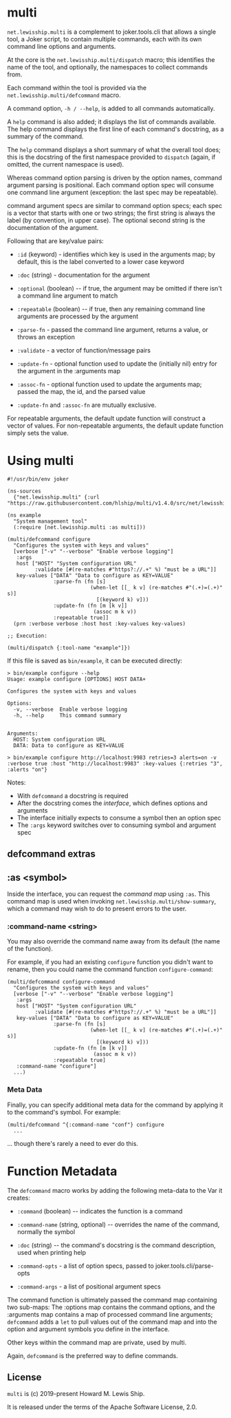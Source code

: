 # multi

`net.lewisship.multi` is a complement to joker.tools.cli that allows a single tool, a Joker script, to 
contain multiple commands, each with its own command line options and arguments.

At the core is the `net.lewisship.multi/dispatch` macro; this identifies the name of the tool, and 
optionally, the namespaces to collect commands from.

Each command within the tool is provided via the `net.lewisship.multi/defcommand` macro.

A command option, `-h / --help`, is added to all commands automatically.

A `help` command is also added; it displays the list of commands available.
The help command displays the first line of each command's docstring, as a summary
of the command.

The `help` command displays a short summary of what the overall tool does; this is the docstring
of the first namespace provided to `dispatch` (again, if omitted, the current namespace
is used).

Whereas command option parsing is driven by the option names, command argument
parsing is positional. Each command option spec will consume one command line argument
(exception: the last spec may be repeatable).

command argument specs are similar to command option specs; each spec is a vector that starts
with one or two strings; the first string is always the label (by convention,
in upper case). The optional second string is the documentation of the argument.

Following that are key/value pairs:

* `:id` (keyword) - identifies which key is used in the arguments map; by default,
this is the label converted to a lower case keyword

* `:doc` (string) - documentation for the argument

* `:optional` (boolean) -- if true, the argument may be omitted if there isn't a
    command line argument to match

* `:repeatable` (boolean) -- if true, then any remaining command line arguments are processed
by the argument

* `:parse-fn` - passed the command line argument, returns a value, or throws an exception

* `:validate` - a vector of function/message pairs

* `:update-fn` - optional function used to update the (initially nil) entry for the argument in the :arguments map
 
* `:assoc-fn` - optional function used to update the arguments map; passed the map, the id, and the parsed value

* `:update-fn` and `:assoc-fn` are mutually exclusive.

For repeatable arguments, the default update function will construct a vector of values.
For non-repeatable arguments, the default update function simply sets the value.

# Using multi

```
#!/usr/bin/env joker

(ns-sources
  {"net.lewisship.multi" {:url "https://raw.githubusercontent.com/hlship/multi/v1.4.0/src/net/lewisship/multi.joke"}})

(ns example
  "System management tool"
  (:require [net.lewisship.multi :as multi]))

(multi/defcommand configure
  "Configures the system with keys and values"
  [verbose ["-v" "--verbose" "Enable verbose logging"]
   :args
   host ["HOST" "System configuration URL"
         :validate [#(re-matches #"https?://.+" %) "must be a URL"]]
   key-values ["DATA" "Data to configure as KEY=VALUE"
               :parse-fn (fn [s]
                           (when-let [[_ k v] (re-matches #"(.+)=(.+)" s)]
                             [(keyword k) v]))
               :update-fn (fn [m [k v]]
                            (assoc m k v))
               :repeatable true]]
  (prn :verbose verbose :host host :key-values key-values)

;; Execution:

(multi/dispatch {:tool-name "example"]})
```
If this file is saved as `bin/example`, it can be executed directly:

```
> bin/example configure --help
Usage: example configure [OPTIONS] HOST DATA+

Configures the system with keys and values

Options:
  -v, --verbose  Enable verbose logging
  -h, --help     This command summary


Arguments:
  HOST: System configuration URL
  DATA: Data to configure as KEY=VALUE

> bin/example configure http://localhost:9983 retries=3 alerts=on -v
:verbose true :host "http://localhost:9983" :key-values {:retries "3", :alerts "on"}
```

Notes:
* With `defcommand` a docstring is required
* After the docstring comes the _interface_, which defines options and arguments
* The interface initially expects to consume a symbol then an option spec
* The `:args` keyword switches over to consuming symbol and argument spec

## defcommand extras

## :as \<symbol\>

Inside the interface, you can request the _command map_ using `:as`.
This command map is used when invoking `net.lewisship.multi/show-summary`, 
which a command may wish to do to present errors to the user.

### :command-name \<string\>

You may also override the command name away from its default (the name of the function).

For example, if you had an existing `configure` function you didn't want to rename, 
then you could name the command function `configure-command`:

```
(multi/defcommand configure-command
  "Configures the system with keys and values"
  [verbose ["-v" "--verbose" "Enable verbose logging"]
   :args
   host ["HOST" "System configuration URL"
         :validate [#(re-matches #"https?://.+" %) "must be a URL"]]
   key-values ["DATA" "Data to configure as KEY=VALUE"
               :parse-fn (fn [s]
                           (when-let [[_ k v] (re-matches #"(.+)=(.+)" s)]
                             [(keyword k) v]))
               :update-fn (fn [m [k v]]
                            (assoc m k v))
               :repeatable true]
   :command-name "configure"]
  ...)
```

### Meta Data

Finally, you can specify additional meta data for the command by applying
it to the command's symbol.  For example:

```
(multi/defcommand ^{:command-name "conf"} configure
  ...
```

  ... though there's rarely a need to ever do this.

# Function Metadata

The `defcommand` macro works by adding the following meta-data to the Var it creates:

* `:command` (boolean) -- indicates the function is a command 

* `:command-name` (string, optional) -- overrides the name of the command, normally the symbol

* `:doc` (string) -- the command's docstring is the command description, used when printing help

* `:command-opts` - a list of option specs, passed to joker.tools.cli/parse-opts

* `:command-args` - a list of positional argument specs 

The command function is ultimately passed the command map containing two sub-maps:
The :options map contains the command options, and the :arguments
map contains a map of processed command line arguments;
`defcommand` adds a `let` to pull values out of the command map and into the 
option and argument symbols you define in the interface.

Other keys within the command map are private, used by multi.

Again, `defcommand` is the preferred way to define commands.

## License

`multi` is (c) 2019-present Howard M. Lewis Ship.

It is released under the terms of the Apache Software License, 2.0.